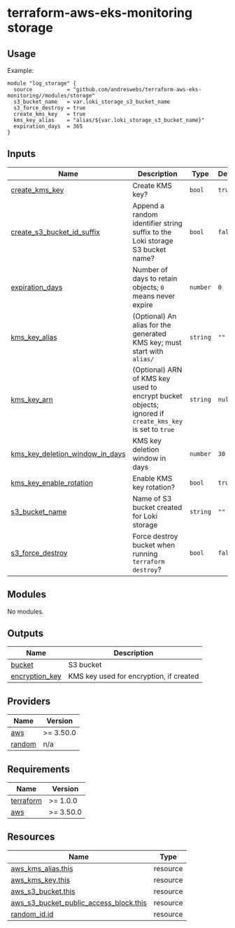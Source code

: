 # terraform-aws-eks-monitoring storage

[//]: # (BEGIN_TF_DOCS)


## Usage

Example:

```hcl
module "log_storage" {
  source           = "github.com/andreswebs/terraform-aws-eks-monitoring//modules/storage"
  s3_bucket_name   = var.loki_storage_s3_bucket_name
  s3_force_destroy = true
  create_kms_key   = true
  kms_key_alias    = "alias/${var.loki_storage_s3_bucket_name}"
  expiration_days  = 365
}
```



## Inputs

| Name | Description | Type | Default | Required |
|------|-------------|------|---------|:--------:|
| <a name="input_create_kms_key"></a> [create\_kms\_key](#input\_create\_kms\_key) | Create KMS key? | `bool` | `true` | no |
| <a name="input_create_s3_bucket_id_suffix"></a> [create\_s3\_bucket\_id\_suffix](#input\_create\_s3\_bucket\_id\_suffix) | Append a random identifier string suffix to the Loki storage S3 bucket name? | `bool` | `false` | no |
| <a name="input_expiration_days"></a> [expiration\_days](#input\_expiration\_days) | Number of days to retain objects; `0` means never expire | `number` | `0` | no |
| <a name="input_kms_key_alias"></a> [kms\_key\_alias](#input\_kms\_key\_alias) | (Optional) An alias for the generated KMS key; must start with `alias/` | `string` | `""` | no |
| <a name="input_kms_key_arn"></a> [kms\_key\_arn](#input\_kms\_key\_arn) | (Optional) ARN of KMS key used to encrypt bucket objects; ignored if `create_kms_key` is set to `true` | `string` | `null` | no |
| <a name="input_kms_key_deletion_window_in_days"></a> [kms\_key\_deletion\_window\_in\_days](#input\_kms\_key\_deletion\_window\_in\_days) | KMS key deletion window in days | `number` | `30` | no |
| <a name="input_kms_key_enable_rotation"></a> [kms\_key\_enable\_rotation](#input\_kms\_key\_enable\_rotation) | Enable KMS key rotation? | `bool` | `true` | no |
| <a name="input_s3_bucket_name"></a> [s3\_bucket\_name](#input\_s3\_bucket\_name) | Name of S3 bucket created for Loki storage | `string` | `""` | no |
| <a name="input_s3_force_destroy"></a> [s3\_force\_destroy](#input\_s3\_force\_destroy) | Force destroy bucket when running `terraform destroy`? | `bool` | `false` | no |

## Modules

No modules.

## Outputs

| Name | Description |
|------|-------------|
| <a name="output_bucket"></a> [bucket](#output\_bucket) | S3 bucket |
| <a name="output_encryption_key"></a> [encryption\_key](#output\_encryption\_key) | KMS key used for encryption, if created |

## Providers

| Name | Version |
|------|---------|
| <a name="provider_aws"></a> [aws](#provider\_aws) | >= 3.50.0 |
| <a name="provider_random"></a> [random](#provider\_random) | n/a |

## Requirements

| Name | Version |
|------|---------|
| <a name="requirement_terraform"></a> [terraform](#requirement\_terraform) | >= 1.0.0 |
| <a name="requirement_aws"></a> [aws](#requirement\_aws) | >= 3.50.0 |

## Resources

| Name | Type |
|------|------|
| [aws_kms_alias.this](https://registry.terraform.io/providers/hashicorp/aws/latest/docs/resources/kms_alias) | resource |
| [aws_kms_key.this](https://registry.terraform.io/providers/hashicorp/aws/latest/docs/resources/kms_key) | resource |
| [aws_s3_bucket.this](https://registry.terraform.io/providers/hashicorp/aws/latest/docs/resources/s3_bucket) | resource |
| [aws_s3_bucket_public_access_block.this](https://registry.terraform.io/providers/hashicorp/aws/latest/docs/resources/s3_bucket_public_access_block) | resource |
| [random_id.id](https://registry.terraform.io/providers/hashicorp/random/latest/docs/resources/id) | resource |

[//]: # (END_TF_DOCS)

